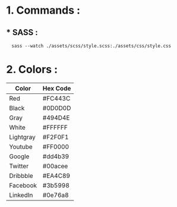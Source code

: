 # 1. Commands :
## * SASS :
      sass --watch ./assets/scss/style.scss:./assets/css/style.css

# 2. Colors :

Color       | Hex Code
------------|---------
Red         | #FC443C  
Black       | #0D0D0D  
Gray        | #494D4E  
White       | #FFFFFF  
Lightgray   | #F2F0F1  
Youtube     | #FF0000
Google      | #dd4b39
Twitter     | #00acee
Dribbble    | #EA4C89
Facebook    | #3b5998
LinkedIn    | #0e76a8
